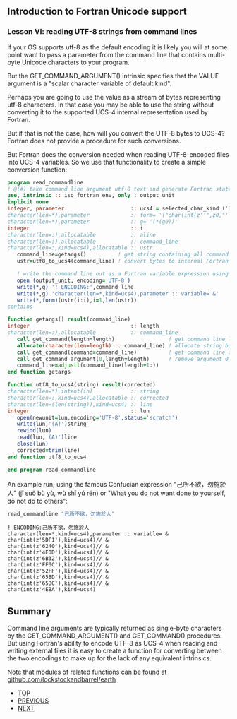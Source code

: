 ## Introduction to Fortran Unicode support
### Lesson VI: reading UTF-8 strings from command lines

If your OS supports utf-8 as the default encoding it is likely you will
at some point want to pass a parameter from the command line that contains
multi-byte Unicode characters to your program.

But the GET_COMMAND_ARGUMENT() intrinsic specifies that the VALUE argument
is a "scalar character variable of default kind".

Perhaps you are going to use the value as a stream of bytes representing
utf-8 characters. In that case you may be able to use the string without
converting it to the supported UCS-4 internal representation used by
Fortran.

But if that is not the case, how will you convert the UTF-8 bytes to UCS-4?
Fortran does not provide a procedure for such conversions.

But Fortran does the conversion needed when reading UTF-8-encoded files
into UCS-4 variables. So we use that functionality to create a simple
conversion function:

```fortran
program read_commandline
! @(#) take command line argument utf-8 text and generate Fortran statement that represents the string
use, intrinsic :: iso_fortran_env, only : output_unit
implicit none
integer, parameter                     :: ucs4 = selected_char_kind ('ISO_10646')
character(len=*),parameter             :: form= '("char(int(z''",z0,"''),kind=ucs4)":,"// &")'
character(len=*),parameter             :: g= '(*(g0))'
integer                                :: i
character(len=:),allocatable           :: aline
character(len=:),allocatable           :: command_line
character(len=:,kind=ucs4),allocatable :: ustr
   command_line=getargs()          ! get string containing all command arguments as CHARACTER bytes
   ustr=utf8_to_ucs4(command_line) ! convert bytes to internal Fortran Unicode representation

   ! write the command line out as a Fortran variable expression using the CHAR() function
   open (output_unit, encoding='UTF-8')
   write(*,g) '! ENCODING:',command_line
   write(*,g) 'character(len=*,kind=ucs4),parameter :: variable= &'
   write(*,form)(ustr(i:i),i=1,len(ustr))
contains

function getargs() result(command_line)
integer                                :: length
character(len=:),allocatable           :: command_line
   call get_command(length=length)                 ! get command line length
   allocate(character(len=length) :: command_line) ! allocate string big enough to hold command line
   call get_command(command=command_line)          ! get command line as a string
   call get_command_argument(0,length=length)      ! remove argument 0
   command_line=adjustl(command_line(length+1:))
end function getargs

function utf8_to_ucs4(string) result(corrected)
character(len=*),intent(in)            :: string
character(len=:,kind=ucs4),allocatable :: corrected
character(len=(len(string)),kind=ucs4) :: line
integer                                :: lun
   open(newunit=lun,encoding='UTF-8',status='scratch')
   write(lun,'(A)')string
   rewind(lun)
   read(lun,'(A)')line
   close(lun)
   corrected=trim(line)
end function utf8_to_ucs4

end program read_commandline
```
An example run; using the famous Confucian expression
"己所不欲，勿施於人" (jǐ suǒ bù yù, wù shī yú rén) or
"What you do not want done to yourself, do not do to others":

```bash
read_commandline "己所不欲，勿施於人" 
```
```text
! ENCODING:己所不欲，勿施於人 
character(len=*,kind=ucs4),parameter :: variable= &
char(int(z'5DF1'),kind=ucs4)// &
char(int(z'6240'),kind=ucs4)// &
char(int(z'4E0D'),kind=ucs4)// &
char(int(z'6B32'),kind=ucs4)// &
char(int(z'FF0C'),kind=ucs4)// &
char(int(z'52FF'),kind=ucs4)// &
char(int(z'65BD'),kind=ucs4)// &
char(int(z'65BC'),kind=ucs4)// &
char(int(z'4EBA'),kind=ucs4)
```
## Summary

Command line arguments are typically returned as single-byte characters
by the GET_COMMAND_ARGUMENT() and GET_COMMAND() procedures. But using Fortran's
ability to encode UTF-8 as UCS-4 when reading and writing external files
it is easy to create a function for converting between the two encodings
to make up for the lack of any equivalent intrinsics.

Note that modules of related functions can be found at 
[github.com/lockstockandbarrel/earth](github.com/lockstockandbarrel/earth)

+ [TOP](https://github.com/lockstockandbarrel/earth/blob/main/docs/lesson0.md)
+ [PREVIOUS](https://github.com/lockstockandbarrel/earth/blob/main/docs/lesson5_ucs4.md)
+ [NEXT](https://github.com/lockstockandbarrel/earth/blob/main/docs/lesson7_ucs4.md)
